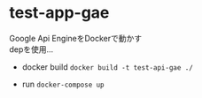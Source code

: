# test-app-gae

Google Api EngineをDockerで動かす  
depを使用...

* docker build
`docker build -t test-api-gae ./`

* run
`docker-compose up`